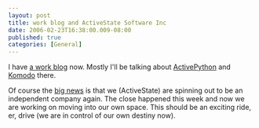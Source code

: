 ```yaml
---
layout: post
title: work blog and ActiveState Software Inc
date: 2006-02-23T16:38:00.009-08:00
published: true
categories: [General]
---
```


<p><a href="http://www.flickr.com/photos/trento/103732013/" title="flying python" style="float: right"><img src="//static.flickr.com/31/103732013_849d7f3bb9_m.jpg" alt="" style="border: none;" /></a></p>

<p style="">I have <a href="http://blogs.activestate.com/trentm/">a work blog</a> now.  Mostly I'll be talking about <a href="http://www.activestate.com/Products/ActivePython/">ActivePython</a> and <a href="http://www.activestate.com/Products/Komodo/">Komodo</a> there.

Of course the <a href="http://blogs.activestate.com/activestate/2006/02/free_as_in_will.html">big news</a> is that we (ActiveState) are spinning out to be an independent company again. The close happened this week and now we are working on moving into our own space. This should be an exciting ride, er, drive (we are in control of our own destiny now).</p>
